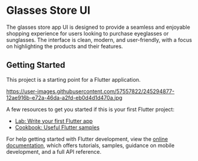 # Glasses Store UI

The glasses store app UI is designed to provide a seamless and enjoyable shopping experience for users looking to purchase eyeglasses or sunglasses. The interface is clean, modern, and user-friendly, with a focus on highlighting the products and their features.

## Getting Started

This project is a starting point for a Flutter application.

https://user-images.githubusercontent.com/57557822/245294877-12ae916b-e72a-46da-a2fd-eb0d4d1d470a.jpg

A few resources to get you started if this is your first Flutter project:

- [Lab: Write your first Flutter app](https://docs.flutter.dev/get-started/codelab)
- [Cookbook: Useful Flutter samples](https://docs.flutter.dev/cookbook)

For help getting started with Flutter development, view the
[online documentation](https://docs.flutter.dev/), which offers tutorials,
samples, guidance on mobile development, and a full API reference.
